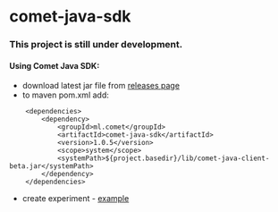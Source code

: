 # comet-java-sdk

### This project is still under development.

#### Using Comet Java SDK:
* download latest jar file from [releases page](https://github.com/comet-ml/comet-java-client/releases)
* to maven pom.xml add:
```
    <dependencies>
        <dependency>
            <groupId>ml.comet</groupId>
            <artifactId>comet-java-sdk</artifactId>
            <version>1.0.5</version>
            <scope>system</scope>
            <systemPath>${project.basedir}/lib/comet-java-client-beta.jar</systemPath>
        </dependency>
    </dependencies>
```
* create experiment - [example](/comet-examples/src/main/java/com/comet/examples)
